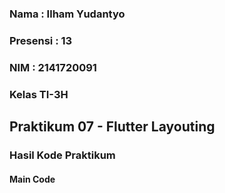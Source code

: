 ### Nama : Ilham Yudantyo
### Presensi : 13
### NIM : 2141720091
### Kelas TI-3H

## Praktikum 07 - Flutter Layouting
### Hasil Kode Praktikum 
#### Main Code
```

```

